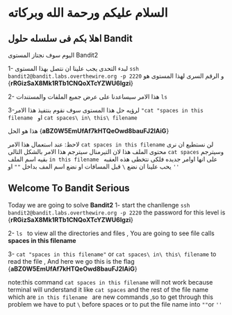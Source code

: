 # السلام عليكم ورحمة الله وبركاته
## اهلا بكم فى سلسله حلول Bandit 
اليوم سوف نجتاز المستوى Bandit2

 1- لبدء التحدى يجب علينا ان نتصل بهذا المستوى  `ssh bandit2@bandit.labs.overthewire.org -p 2220` و الرقم السرى لهذا المستوى هو {**rRGizSaX8Mk1RTb1CNQoXTcYZWU6lgzi**} 

 2-  هذا الامر سيساعدنا على عرض جميع الملفات والمستندات  `ls `

 3-لرؤيه حل هذا المستوى   سوف نقوم بنتفيذ هذا الامر `"cat "spaces in this filename `   او `cat spaces\ in\ this\ filename` 

هذا هو الحل {**aBZ0W5EmUfAf7kHTQeOwd8bauFJ2lAiG**}



لاحظ: عند استعمال هذا الامر `cat spaces in this filename` لن نستطيع  ان نرى محتوى الملف هذا لان التيرمنال سيترجم هذا الامر بالشكل التالى `cat spaces` وسيترجم بقيه اسم الملف `in this filename ` على انها اوامر جديده فلكى نتخطى هذه العقبه يحب علينا ان نضع `\` قبل المسافات او نضع اسم المف بداخل `""` او `''`
 


## Welcome To Bandit Serious 

Today we are going to solve **Bandit2**
1- start the chanllenge `ssh bandit2@bandit.labs.overthewire.org -p 2220` the password for this level is {**rRGizSaX8Mk1RTb1CNQoXTcYZWU6lgzi**}
 
2- `ls ` to view all the directories and files , You are going to see file calls **spaces in this filename**    

3- `cat "spaces in this filename"` or `cat spaces\ in\ this\ filename` to read the file  , And here we go this is the flag  {**aBZ0W5EmUfAf7kHTQeOwd8bauFJ2lAiG**}

note:this command `cat spaces in this filename` will  not work because terminal will understand it like `cat spaces` and the rest of the file name which are `in this filename ` are new commands ,so to get through this problem we have to put `\` before spaces or to put the file name into `""`or `''`

